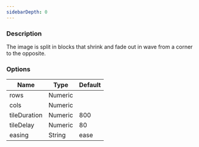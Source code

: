 ```yaml
---
sidebarDepth: 0
---
```


### Description

The image is split in blocks that shrink and fade out in wave from a corner to the opposite.

### Options

| Name         | Type    | Default |
| ------------ | ------- | ------- |
| rows         | Numeric |         |
| cols         | Numeric |         |
| tileDuration | Numeric | 800     |
| tileDelay    | Numeric | 80      |
| easing       | String  | ease    |
